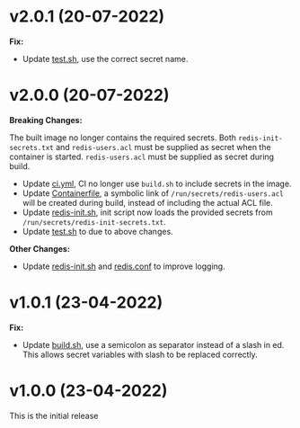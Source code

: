 # v2.0.1 (20-07-2022)
**Fix:**
- Update [test.sh](scripts/test.sh), use the correct secret name.

# v2.0.0 (20-07-2022)
**Breaking Changes:**  
  
The built image no longer contains the required secrets. Both `redis-init-secrets.txt` and `redis-users.acl` must be supplied as secret when the container is started. `redis-users.acl` must be supplied as secret during build.
- Update [ci.yml](.github/workflows/ci.yml), CI no longer use `build.sh` to include secrets in the image.
- Update [Containerfile](Containerfile), a symbolic link of `/run/secrets/redis-users.acl` will be created during build, instead of including the actual ACL file.
- Update [redis-init.sh](redis-init.sh), init script now loads the provided secrets from `/run/secrets/redis-init-secrets.txt`.
- Update [test.sh](scripts/test.sh) to due to above changes. 

**Other Changes:**
- Update [redis-init.sh](redis-init.sh) and [redis.conf](redis.conf) to improve logging.

# v1.0.1 (23-04-2022)
**Fix:**
- Update [build.sh](scripts/build.sh), use a semicolon as separator instead of a slash in ed. This allows secret variables with slash to be replaced correctly.

# v1.0.0 (23-04-2022)
This is the initial release